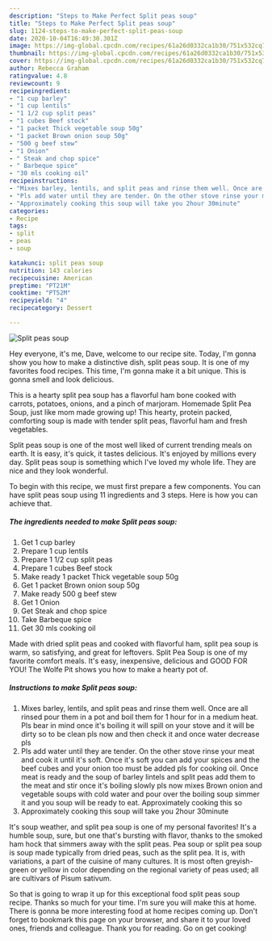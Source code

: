 ```yaml
---
description: "Steps to Make Perfect Split peas soup"
title: "Steps to Make Perfect Split peas soup"
slug: 1124-steps-to-make-perfect-split-peas-soup
date: 2020-10-04T16:49:30.301Z
image: https://img-global.cpcdn.com/recipes/61a26d0332ca1b30/751x532cq70/split-peas-soup-recipe-main-photo.jpg
thumbnail: https://img-global.cpcdn.com/recipes/61a26d0332ca1b30/751x532cq70/split-peas-soup-recipe-main-photo.jpg
cover: https://img-global.cpcdn.com/recipes/61a26d0332ca1b30/751x532cq70/split-peas-soup-recipe-main-photo.jpg
author: Rebecca Graham
ratingvalue: 4.8
reviewcount: 9
recipeingredient:
- "1 cup barley"
- "1 cup lentils"
- "1 1/2 cup split peas"
- "1 cubes Beef stock"
- "1 packet Thick vegetable soup 50g"
- "1 packet Brown onion soup 50g"
- "500 g beef stew"
- "1 Onion"
- " Steak and chop spice"
- " Barbeque spice"
- "30 mls cooking oil"
recipeinstructions:
- "Mixes barley, lentils, and split peas and rinse them well. Once are all rinsed pour them in a pot and boil them for 1 hour for in a medium heat. Pls bear in mind once it&#39;s boiling it will spill on your stove and it will be dirty so to be clean pls now and then check it and once water decrease pls"
- "Pls add water until they are tender. On the other stove rinse your meat and cook it until it&#39;s soft. Once it&#39;s soft you can add your spices and the beef cubes and your onion too must be added pls for cooking oil. Once meat is ready and the soup of barley lintels and split peas add them to the meat and stir once it&#39;s boiling slowly pls now mixes Brown onion and vegetable soups with cold water and pour over the boiling soup simmer it and you soup will be ready to eat. Approximately cooking this so"
- "Approximately cooking this soup will take you 2hour 30minute"
categories:
- Recipe
tags:
- split
- peas
- soup

katakunci: split peas soup 
nutrition: 143 calories
recipecuisine: American
preptime: "PT21M"
cooktime: "PT52M"
recipeyield: "4"
recipecategory: Dessert

---
```



![Split peas soup](https://img-global.cpcdn.com/recipes/61a26d0332ca1b30/751x532cq70/split-peas-soup-recipe-main-photo.jpg)

Hey everyone, it's me, Dave, welcome to our recipe site. Today, I'm gonna show you how to make a distinctive dish, split peas soup. It is one of my favorites food recipes. This time, I'm gonna make it a bit unique. This is gonna smell and look delicious.

This is a hearty split pea soup has a flavorful ham bone cooked with carrots, potatoes, onions, and a pinch of marjoram. Homemade Split Pea Soup, just like mom made growing up! This hearty, protein packed, comforting soup is made with tender split peas, flavorful ham and fresh vegetables.

Split peas soup is one of the most well liked of current trending meals on earth. It is easy, it's quick, it tastes delicious. It's enjoyed by millions every day. Split peas soup is something which I've loved my whole life. They are nice and they look wonderful.


To begin with this recipe, we must first prepare a few components. You can have split peas soup using 11 ingredients and 3 steps. Here is how you can achieve that.

<!--inarticleads1-->

##### The ingredients needed to make Split peas soup:

1. Get 1 cup barley
1. Prepare 1 cup lentils
1. Prepare 1 1/2 cup split peas
1. Prepare 1 cubes Beef stock
1. Make ready 1 packet Thick vegetable soup 50g
1. Get 1 packet Brown onion soup 50g
1. Make ready 500 g beef stew
1. Get 1 Onion
1. Get  Steak and chop spice
1. Take  Barbeque spice
1. Get 30 mls cooking oil


Made with dried split peas and cooked with flavorful ham, split pea soup is warm, so satisfying, and great for leftovers. Split Pea Soup is one of my favorite comfort meals. It&#39;s easy, inexpensive, delicious and GOOD FOR YOU! The Wolfe Pit shows you how to make a hearty pot of. 

<!--inarticleads2-->

##### Instructions to make Split peas soup:

1. Mixes barley, lentils, and split peas and rinse them well. Once are all rinsed pour them in a pot and boil them for 1 hour for in a medium heat. Pls bear in mind once it&#39;s boiling it will spill on your stove and it will be dirty so to be clean pls now and then check it and once water decrease pls
1. Pls add water until they are tender. On the other stove rinse your meat and cook it until it&#39;s soft. Once it&#39;s soft you can add your spices and the beef cubes and your onion too must be added pls for cooking oil. Once meat is ready and the soup of barley lintels and split peas add them to the meat and stir once it&#39;s boiling slowly pls now mixes Brown onion and vegetable soups with cold water and pour over the boiling soup simmer it and you soup will be ready to eat. Approximately cooking this so
1. Approximately cooking this soup will take you 2hour 30minute


It&#39;s soup weather, and split pea soup is one of my personal favorites! It&#39;s a humble soup, sure, but one that&#39;s bursting with flavor, thanks to the smoked ham hock that simmers away with the split peas. Pea soup or split pea soup is soup made typically from dried peas, such as the split pea. It is, with variations, a part of the cuisine of many cultures. It is most often greyish-green or yellow in color depending on the regional variety of peas used; all are cultivars of Pisum sativum. 

So that is going to wrap it up for this exceptional food split peas soup recipe. Thanks so much for your time. I'm sure you will make this at home. There is gonna be more interesting food at home recipes coming up. Don't forget to bookmark this page on your browser, and share it to your loved ones, friends and colleague. Thank you for reading. Go on get cooking!
